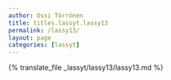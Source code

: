 ```yaml
---
author: Ossi Törrönen
title: titles.lassyt.lassy13
permalink: /lassy13/
layout: page
categories: [lassyt]
---
```

{% translate_file _lassyt/lassy13/lassy13.md %}